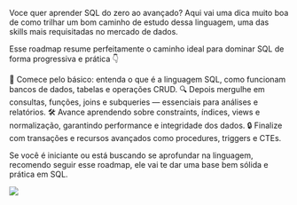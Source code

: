 Voce quer aprender SQL do zero ao avançado? Aqui vai uma dica muito boa de como trilhar um bom caminho de estudo dessa linguagem, uma das skills mais requisitadas no mercado de dados.

Esse roadmap resume perfeitamente o caminho ideal para dominar SQL de forma progressiva e prática 👇

📌 Comece pelo básico: entenda o que é a linguagem SQL, como funcionam bancos de dados, tabelas e operações CRUD.
🔍 Depois mergulhe em consultas, funções, joins e subqueries — essenciais para análises e relatórios.
🛠️ Avance aprendendo sobre constraints, índices, views e normalização, garantindo performance e integridade dos dados.
🔒 Finalize com transações e recursos avançados como procedures, triggers e CTEs.

Se você é iniciante ou está buscando se aprofundar na linguagem, recomendo seguir esse roadmap, ele vai te dar uma base bem sólida e prática em SQL.

<img src="https://github.com/user-attachments/assets/a1e94903-4cbe-4034-bed2-efae7216aeb3">
